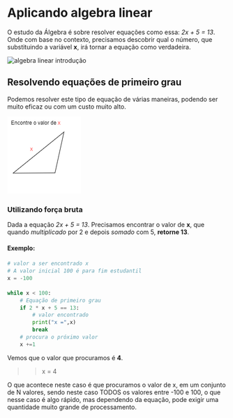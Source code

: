 # Aplicando algebra linear

O estudo da Álgebra é sobre resolver equações como essa: <i>2x + 5 = 13</i>. Onde com base no contexto, precisamos descobrir qual o número, que substituindo a variável <strong>x</strong>, irá tornar a equação como verdadeira.

<img src="https://th.bing.com/th/id/R.5372c3f1e9e39f915122b5b84e9eb74d?rik=f4x5Wq1RQIvmGA&pid=ImgRaw&r=0" alt="algebra linear introdução">

## Resolvendo equações de primeiro grau

Podemos resolver este tipo de equação de várias maneiras, podendo ser muito eficaz ou com um custo muito alto.

 <img src="..\resources\algebra\find_x_value.png">

### Utilizando força bruta


Dada a equação <i>2x + 5 = 13</i>. Precisamos encontrar o valor de <strong>x</strong>, que quando <i>multiplicado</i> por 2 e depois <i>somado</i> com 5, <strong>retorne 13</strong>.

#### Exemplo:
```python
# valor a ser encontrado x
# A valor inicial 100 é para fim estudantil
x = -100

while x < 100:
    # Equação de primeiro grau
    if 2 * x + 5 == 13: 
        # valor encontrado
        print("x =",x) 
        break
    # procura o próximo valor
    x +=1
```

Vemos que o valor que procuramos é <strong>4</strong>.
>> x = 4


O que acontece neste caso é que procuramos o valor de x, em um conjunto de N valores, sendo neste caso TODOS os valores entre -100 e 100, o que nesse caso é algo rápido, mas dependendo da equação, pode exigir uma quantidade muito grande de processamento.